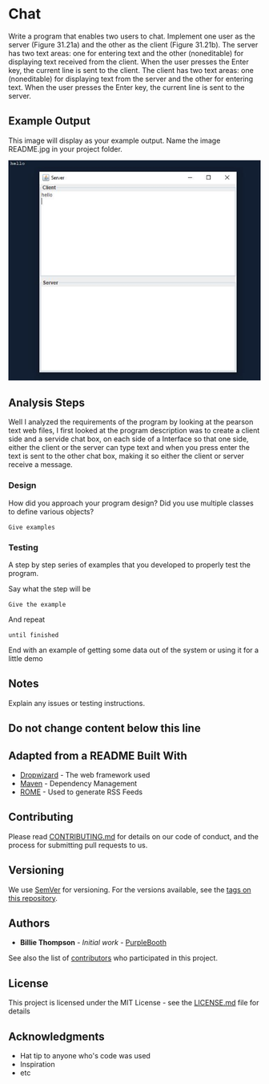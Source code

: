 # Chat

Write a program that enables two users to chat. Implement one user
as the server (Figure 31.21a) and the other as the client (Figure 31.21b). The
server has two text areas: one for entering text and the other (noneditable) for
displaying text received from the client. When the user presses the Enter key,
the current line is sent to the client. The client has two text areas: one (noneditable) for displaying text from the server and the other for entering text. When
the user presses the Enter key, the current line is sent to the server.

## Example Output

This image will display as your example output. Name the image README.jpg in your project folder.

![Sample Output](README.jpg)

## Analysis Steps

Well I analyzed the requirements of the program by looking at the pearson text web files, I first looked at the program
description was to create a client side and a servide chat box, on each side of a Interface so that one side, either
the client or the server can type text and when you press enter the text is sent to the other chat box, making it so either
the client or server receive a message.

### Design

How did you approach your program design? Did you use multiple classes to define various objects?

```
Give examples
```

### Testing

A step by step series of examples that you developed to properly test the program. 

Say what the step will be

```
Give the example
```

And repeat

```
until finished
```

End with an example of getting some data out of the system or using it for a little demo

## Notes

Explain any issues or testing instructions.

## Do not change content below this line
## Adapted from a README Built With

* [Dropwizard](http://www.dropwizard.io/1.0.2/docs/) - The web framework used
* [Maven](https://maven.apache.org/) - Dependency Management
* [ROME](https://rometools.github.io/rome/) - Used to generate RSS Feeds

## Contributing

Please read [CONTRIBUTING.md](https://gist.github.com/PurpleBooth/b24679402957c63ec426) for details on our code of conduct, and the process for submitting pull requests to us.

## Versioning

We use [SemVer](http://semver.org/) for versioning. For the versions available, see the [tags on this repository](https://github.com/your/project/tags). 

## Authors

* **Billie Thompson** - *Initial work* - [PurpleBooth](https://github.com/PurpleBooth)

See also the list of [contributors](https://github.com/your/project/contributors) who participated in this project.

## License

This project is licensed under the MIT License - see the [LICENSE.md](LICENSE.md) file for details

## Acknowledgments

* Hat tip to anyone who's code was used
* Inspiration
* etc
